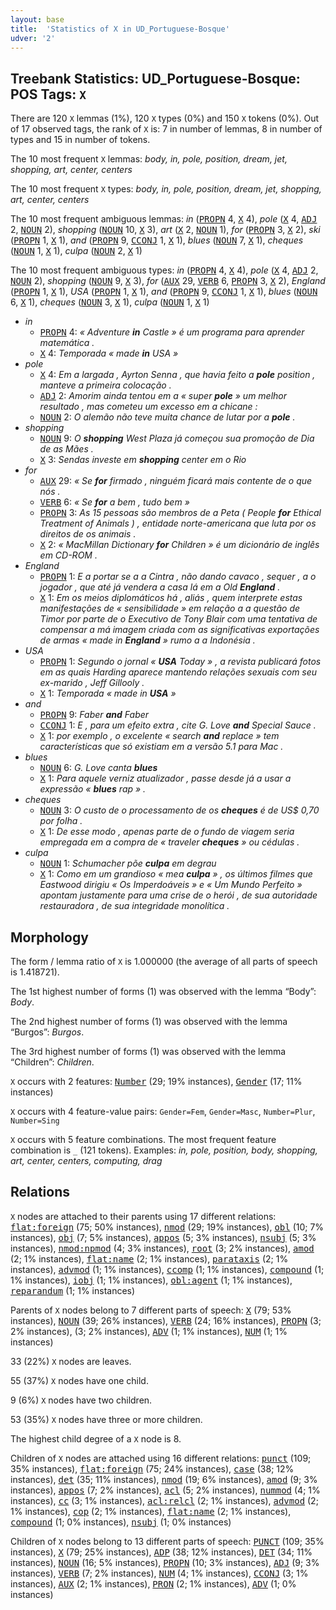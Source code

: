 ```yaml
---
layout: base
title:  'Statistics of X in UD_Portuguese-Bosque'
udver: '2'
---
```


## Treebank Statistics: UD_Portuguese-Bosque: POS Tags: `X`

There are 120 `X` lemmas (1%), 120 `X` types (0%) and 150 `X` tokens (0%).
Out of 17 observed tags, the rank of `X` is: 7 in number of lemmas, 8 in number of types and 15 in number of tokens.

The 10 most frequent `X` lemmas: <em>body, in, pole, position, dream, jet, shopping, art, center, centers</em>

The 10 most frequent `X` types:  <em>body, in, pole, position, dream, jet, shopping, art, center, centers</em>

The 10 most frequent ambiguous lemmas: <em>in</em> (<tt><a href="pt_bosque-pos-PROPN.html">PROPN</a></tt> 4, <tt><a href="pt_bosque-pos-X.html">X</a></tt> 4), <em>pole</em> (<tt><a href="pt_bosque-pos-X.html">X</a></tt> 4, <tt><a href="pt_bosque-pos-ADJ.html">ADJ</a></tt> 2, <tt><a href="pt_bosque-pos-NOUN.html">NOUN</a></tt> 2), <em>shopping</em> (<tt><a href="pt_bosque-pos-NOUN.html">NOUN</a></tt> 10, <tt><a href="pt_bosque-pos-X.html">X</a></tt> 3), <em>art</em> (<tt><a href="pt_bosque-pos-X.html">X</a></tt> 2, <tt><a href="pt_bosque-pos-NOUN.html">NOUN</a></tt> 1), <em>for</em> (<tt><a href="pt_bosque-pos-PROPN.html">PROPN</a></tt> 3, <tt><a href="pt_bosque-pos-X.html">X</a></tt> 2), <em>ski</em> (<tt><a href="pt_bosque-pos-PROPN.html">PROPN</a></tt> 1, <tt><a href="pt_bosque-pos-X.html">X</a></tt> 1), <em>and</em> (<tt><a href="pt_bosque-pos-PROPN.html">PROPN</a></tt> 9, <tt><a href="pt_bosque-pos-CCONJ.html">CCONJ</a></tt> 1, <tt><a href="pt_bosque-pos-X.html">X</a></tt> 1), <em>blues</em> (<tt><a href="pt_bosque-pos-NOUN.html">NOUN</a></tt> 7, <tt><a href="pt_bosque-pos-X.html">X</a></tt> 1), <em>cheques</em> (<tt><a href="pt_bosque-pos-NOUN.html">NOUN</a></tt> 1, <tt><a href="pt_bosque-pos-X.html">X</a></tt> 1), <em>culpa</em> (<tt><a href="pt_bosque-pos-NOUN.html">NOUN</a></tt> 2, <tt><a href="pt_bosque-pos-X.html">X</a></tt> 1)

The 10 most frequent ambiguous types:  <em>in</em> (<tt><a href="pt_bosque-pos-PROPN.html">PROPN</a></tt> 4, <tt><a href="pt_bosque-pos-X.html">X</a></tt> 4), <em>pole</em> (<tt><a href="pt_bosque-pos-X.html">X</a></tt> 4, <tt><a href="pt_bosque-pos-ADJ.html">ADJ</a></tt> 2, <tt><a href="pt_bosque-pos-NOUN.html">NOUN</a></tt> 2), <em>shopping</em> (<tt><a href="pt_bosque-pos-NOUN.html">NOUN</a></tt> 9, <tt><a href="pt_bosque-pos-X.html">X</a></tt> 3), <em>for</em> (<tt><a href="pt_bosque-pos-AUX.html">AUX</a></tt> 29, <tt><a href="pt_bosque-pos-VERB.html">VERB</a></tt> 6, <tt><a href="pt_bosque-pos-PROPN.html">PROPN</a></tt> 3, <tt><a href="pt_bosque-pos-X.html">X</a></tt> 2), <em>England</em> (<tt><a href="pt_bosque-pos-PROPN.html">PROPN</a></tt> 1, <tt><a href="pt_bosque-pos-X.html">X</a></tt> 1), <em>USA</em> (<tt><a href="pt_bosque-pos-PROPN.html">PROPN</a></tt> 1, <tt><a href="pt_bosque-pos-X.html">X</a></tt> 1), <em>and</em> (<tt><a href="pt_bosque-pos-PROPN.html">PROPN</a></tt> 9, <tt><a href="pt_bosque-pos-CCONJ.html">CCONJ</a></tt> 1, <tt><a href="pt_bosque-pos-X.html">X</a></tt> 1), <em>blues</em> (<tt><a href="pt_bosque-pos-NOUN.html">NOUN</a></tt> 6, <tt><a href="pt_bosque-pos-X.html">X</a></tt> 1), <em>cheques</em> (<tt><a href="pt_bosque-pos-NOUN.html">NOUN</a></tt> 3, <tt><a href="pt_bosque-pos-X.html">X</a></tt> 1), <em>culpa</em> (<tt><a href="pt_bosque-pos-NOUN.html">NOUN</a></tt> 1, <tt><a href="pt_bosque-pos-X.html">X</a></tt> 1)


* <em>in</em>
  * <tt><a href="pt_bosque-pos-PROPN.html">PROPN</a></tt> 4: <em>« Adventure <b>in</b> Castle » é um programa para aprender matemática .</em>
  * <tt><a href="pt_bosque-pos-X.html">X</a></tt> 4: <em>Temporada « made <b>in</b> USA »</em>
* <em>pole</em>
  * <tt><a href="pt_bosque-pos-X.html">X</a></tt> 4: <em>Em a largada , Ayrton Senna , que havia feito a <b>pole</b> position , manteve a primeira colocação .</em>
  * <tt><a href="pt_bosque-pos-ADJ.html">ADJ</a></tt> 2: <em>Amorim ainda tentou em a « super <b>pole</b> » um melhor resultado , mas cometeu um excesso em a chicane :</em>
  * <tt><a href="pt_bosque-pos-NOUN.html">NOUN</a></tt> 2: <em>O alemão não teve muita chance de lutar por a <b>pole</b> .</em>
* <em>shopping</em>
  * <tt><a href="pt_bosque-pos-NOUN.html">NOUN</a></tt> 9: <em>O <b>shopping</b> West Plaza já começou sua promoção de Dia de as Mães .</em>
  * <tt><a href="pt_bosque-pos-X.html">X</a></tt> 3: <em>Sendas investe em <b>shopping</b> center em o Rio</em>
* <em>for</em>
  * <tt><a href="pt_bosque-pos-AUX.html">AUX</a></tt> 29: <em>« Se <b>for</b> firmado , ninguém ficará mais contente de o que nós .</em>
  * <tt><a href="pt_bosque-pos-VERB.html">VERB</a></tt> 6: <em>« Se <b>for</b> a bem , tudo bem »</em>
  * <tt><a href="pt_bosque-pos-PROPN.html">PROPN</a></tt> 3: <em>As 15 pessoas são membros de a Peta ( People <b>for</b> Ethical Treatment of Animals ) , entidade norte-americana que luta por os direitos de os animais .</em>
  * <tt><a href="pt_bosque-pos-X.html">X</a></tt> 2: <em>« MacMillan Dictionary <b>for</b> Children » é um dicionário de inglês em CD-ROM .</em>
* <em>England</em>
  * <tt><a href="pt_bosque-pos-PROPN.html">PROPN</a></tt> 1: <em>E a portar se a a Cintra , não dando cavaco , sequer , a o jogador , que até já vendera a casa lá em a Old <b>England</b> .</em>
  * <tt><a href="pt_bosque-pos-X.html">X</a></tt> 1: <em>Em os meios diplomáticos há , aliás , quem interprete estas manifestações de « sensibilidade » em relação a a questão de Timor por parte de o Executivo de Tony Blair com uma tentativa de compensar a má imagem criada com as significativas exportações de armas « made in <b>England</b> » rumo a a Indonésia .</em>
* <em>USA</em>
  * <tt><a href="pt_bosque-pos-PROPN.html">PROPN</a></tt> 1: <em>Segundo o jornal « <b>USA</b> Today » , a revista publicará fotos em as quais Harding aparece mantendo relações sexuais com seu ex-marido , Jeff Gillooly .</em>
  * <tt><a href="pt_bosque-pos-X.html">X</a></tt> 1: <em>Temporada « made in <b>USA</b> »</em>
* <em>and</em>
  * <tt><a href="pt_bosque-pos-PROPN.html">PROPN</a></tt> 9: <em>Faber <b>and</b> Faber</em>
  * <tt><a href="pt_bosque-pos-CCONJ.html">CCONJ</a></tt> 1: <em>E , para um efeito extra , cite G. Love <b>and</b> Special Sauce .</em>
  * <tt><a href="pt_bosque-pos-X.html">X</a></tt> 1: <em>por exemplo , o excelente « search <b>and</b> replace » tem características que só existiam em a versão 5.1 para Mac .</em>
* <em>blues</em>
  * <tt><a href="pt_bosque-pos-NOUN.html">NOUN</a></tt> 6: <em>G. Love canta <b>blues</b></em>
  * <tt><a href="pt_bosque-pos-X.html">X</a></tt> 1: <em>Para aquele verniz atualizador , passe desde já a usar a expressão « <b>blues</b> rap » .</em>
* <em>cheques</em>
  * <tt><a href="pt_bosque-pos-NOUN.html">NOUN</a></tt> 3: <em>O custo de o processamento de os <b>cheques</b> é de US$ 0,70 por folha .</em>
  * <tt><a href="pt_bosque-pos-X.html">X</a></tt> 1: <em>De esse modo , apenas parte de o fundo de viagem seria empregada em a compra de « traveler <b>cheques</b> » ou cédulas .</em>
* <em>culpa</em>
  * <tt><a href="pt_bosque-pos-NOUN.html">NOUN</a></tt> 1: <em>Schumacher põe <b>culpa</b> em degrau</em>
  * <tt><a href="pt_bosque-pos-X.html">X</a></tt> 1: <em>Como em um grandioso « mea <b>culpa</b> » , os últimos filmes que Eastwood dirigiu « Os Imperdoáveis » e « Um Mundo Perfeito » apontam justamente para uma crise de o herói , de sua autoridade restauradora , de sua integridade monolítica .</em>

## Morphology

The form / lemma ratio of `X` is 1.000000 (the average of all parts of speech is 1.418721).

The 1st highest number of forms (1) was observed with the lemma “Body”: <em>Body</em>.

The 2nd highest number of forms (1) was observed with the lemma “Burgos”: <em>Burgos</em>.

The 3rd highest number of forms (1) was observed with the lemma “Children”: <em>Children</em>.

`X` occurs with 2 features: <tt><a href="pt_bosque-feat-Number.html">Number</a></tt> (29; 19% instances), <tt><a href="pt_bosque-feat-Gender.html">Gender</a></tt> (17; 11% instances)

`X` occurs with 4 feature-value pairs: `Gender=Fem`, `Gender=Masc`, `Number=Plur`, `Number=Sing`

`X` occurs with 5 feature combinations.
The most frequent feature combination is `_` (121 tokens).
Examples: <em>in, pole, position, body, shopping, art, center, centers, computing, drag</em>


## Relations

`X` nodes are attached to their parents using 17 different relations: <tt><a href="pt_bosque-dep-flat-foreign.html">flat:foreign</a></tt> (75; 50% instances), <tt><a href="pt_bosque-dep-nmod.html">nmod</a></tt> (29; 19% instances), <tt><a href="pt_bosque-dep-obl.html">obl</a></tt> (10; 7% instances), <tt><a href="pt_bosque-dep-obj.html">obj</a></tt> (7; 5% instances), <tt><a href="pt_bosque-dep-appos.html">appos</a></tt> (5; 3% instances), <tt><a href="pt_bosque-dep-nsubj.html">nsubj</a></tt> (5; 3% instances), <tt><a href="pt_bosque-dep-nmod-npmod.html">nmod:npmod</a></tt> (4; 3% instances), <tt><a href="pt_bosque-dep-root.html">root</a></tt> (3; 2% instances), <tt><a href="pt_bosque-dep-amod.html">amod</a></tt> (2; 1% instances), <tt><a href="pt_bosque-dep-flat-name.html">flat:name</a></tt> (2; 1% instances), <tt><a href="pt_bosque-dep-parataxis.html">parataxis</a></tt> (2; 1% instances), <tt><a href="pt_bosque-dep-advmod.html">advmod</a></tt> (1; 1% instances), <tt><a href="pt_bosque-dep-ccomp.html">ccomp</a></tt> (1; 1% instances), <tt><a href="pt_bosque-dep-compound.html">compound</a></tt> (1; 1% instances), <tt><a href="pt_bosque-dep-iobj.html">iobj</a></tt> (1; 1% instances), <tt><a href="pt_bosque-dep-obl-agent.html">obl:agent</a></tt> (1; 1% instances), <tt><a href="pt_bosque-dep-reparandum.html">reparandum</a></tt> (1; 1% instances)

Parents of `X` nodes belong to 7 different parts of speech: <tt><a href="pt_bosque-pos-X.html">X</a></tt> (79; 53% instances), <tt><a href="pt_bosque-pos-NOUN.html">NOUN</a></tt> (39; 26% instances), <tt><a href="pt_bosque-pos-VERB.html">VERB</a></tt> (24; 16% instances), <tt><a href="pt_bosque-pos-PROPN.html">PROPN</a></tt> (3; 2% instances),  (3; 2% instances), <tt><a href="pt_bosque-pos-ADV.html">ADV</a></tt> (1; 1% instances), <tt><a href="pt_bosque-pos-NUM.html">NUM</a></tt> (1; 1% instances)

33 (22%) `X` nodes are leaves.

55 (37%) `X` nodes have one child.

9 (6%) `X` nodes have two children.

53 (35%) `X` nodes have three or more children.

The highest child degree of a `X` node is 8.

Children of `X` nodes are attached using 16 different relations: <tt><a href="pt_bosque-dep-punct.html">punct</a></tt> (109; 35% instances), <tt><a href="pt_bosque-dep-flat-foreign.html">flat:foreign</a></tt> (75; 24% instances), <tt><a href="pt_bosque-dep-case.html">case</a></tt> (38; 12% instances), <tt><a href="pt_bosque-dep-det.html">det</a></tt> (35; 11% instances), <tt><a href="pt_bosque-dep-nmod.html">nmod</a></tt> (19; 6% instances), <tt><a href="pt_bosque-dep-amod.html">amod</a></tt> (9; 3% instances), <tt><a href="pt_bosque-dep-appos.html">appos</a></tt> (7; 2% instances), <tt><a href="pt_bosque-dep-acl.html">acl</a></tt> (5; 2% instances), <tt><a href="pt_bosque-dep-nummod.html">nummod</a></tt> (4; 1% instances), <tt><a href="pt_bosque-dep-cc.html">cc</a></tt> (3; 1% instances), <tt><a href="pt_bosque-dep-acl-relcl.html">acl:relcl</a></tt> (2; 1% instances), <tt><a href="pt_bosque-dep-advmod.html">advmod</a></tt> (2; 1% instances), <tt><a href="pt_bosque-dep-cop.html">cop</a></tt> (2; 1% instances), <tt><a href="pt_bosque-dep-flat-name.html">flat:name</a></tt> (2; 1% instances), <tt><a href="pt_bosque-dep-compound.html">compound</a></tt> (1; 0% instances), <tt><a href="pt_bosque-dep-nsubj.html">nsubj</a></tt> (1; 0% instances)

Children of `X` nodes belong to 13 different parts of speech: <tt><a href="pt_bosque-pos-PUNCT.html">PUNCT</a></tt> (109; 35% instances), <tt><a href="pt_bosque-pos-X.html">X</a></tt> (79; 25% instances), <tt><a href="pt_bosque-pos-ADP.html">ADP</a></tt> (38; 12% instances), <tt><a href="pt_bosque-pos-DET.html">DET</a></tt> (34; 11% instances), <tt><a href="pt_bosque-pos-NOUN.html">NOUN</a></tt> (16; 5% instances), <tt><a href="pt_bosque-pos-PROPN.html">PROPN</a></tt> (10; 3% instances), <tt><a href="pt_bosque-pos-ADJ.html">ADJ</a></tt> (9; 3% instances), <tt><a href="pt_bosque-pos-VERB.html">VERB</a></tt> (7; 2% instances), <tt><a href="pt_bosque-pos-NUM.html">NUM</a></tt> (4; 1% instances), <tt><a href="pt_bosque-pos-CCONJ.html">CCONJ</a></tt> (3; 1% instances), <tt><a href="pt_bosque-pos-AUX.html">AUX</a></tt> (2; 1% instances), <tt><a href="pt_bosque-pos-PRON.html">PRON</a></tt> (2; 1% instances), <tt><a href="pt_bosque-pos-ADV.html">ADV</a></tt> (1; 0% instances)

